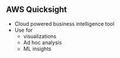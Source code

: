 ## AWS Quicksight

- Cloud powered business intelligence tool
- Use for
  - visualizations
  - Ad hoc analysis
  - ML insights
